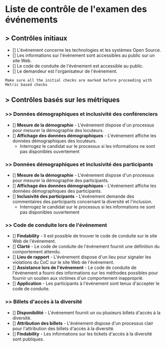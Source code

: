 # Liste de contrôle de l'examen des événements

## > Contrôles initiaux

- [] L'événement concerne les technologies et les systèmes Open Source.
- [] Les informations sur l'événement sont accessibles au public sur un site Web.
- [] Le code de conduite de l'événement est accessible au public.
- [] Le demandeur est l'organisateur de l'événement.

`Make sure all the initial checks are marked before proceeding with Metric based checks`

## > Contrôles basés sur les métriques

### >> Données démographiques et inclusivité des conférenciers

- [] **Mesure de la démographie** - L'événement dispose d'un processus pour mesurer la démographie des locuteurs.
- [] **Affichage des données démographiques** - L'événement affiche les données démographiques des locuteurs.
    - Interrogez le candidat sur le processus si les informations ne sont pas disponibles ouvertement

### >> Données démographiques et inclusivité des participants

- [] **Mesure de la démographie** - L'événement dispose d'un processus pour mesurer la démographie des participants.
- [] **Affichage des données démographiques** - L'événement affiche les données démographiques des participants.
- [] **Inclusivité des participants** - L'événement demande des commentaires des participants concernant la diversité et l'inclusion.
    - Interrogez le candidat sur le processus si les informations ne sont pas disponibles ouvertement

### >> Code de conduite lors de l'événement

- [] **Findability** - Il est possible de trouver le code de conduite sur le site Web de l'événement.
- [] **Clarté** - Le code de conduite de l'événement fournit une définition du comportement attendu.
- [] **Lieu de rapport** - L'événement dispose d'un lieu pour signaler les violations du CoC sur le site Web de l'événement.
- [] **Assistance lors de l'événement** - Le code de conduite de l'événement a fourni des informations sur les méthodes possibles pour fournir un soutien aux victimes d'un comportement inapproprié.
- [] **Application** - Les participants à l'événement sont tenus d'accepter le code de conduite.
      <!--For example: Emails or Phone numbers that can be contacted during the Event-->
    

### >> Billets d'accès à la diversité

- [] **Disponibilité** - L'événement fournit un ou plusieurs billets d'accès à la diversité.
- [] **Attribution des billets** - L'événement dispose d'un processus clair pour l'attribution des billets d'accès à la diversité.
- [] **Findability** - Les informations sur les tickets d'accès à la diversité sont publiques.
